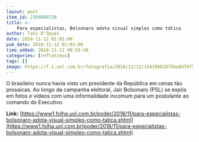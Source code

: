 ```yaml
---
layout: post
item_id: 2384898720
title: >-
    Para especialistas, Bolsonaro adota visual simples como tática
author: Tatu D'Oquei
date: 2018-11-12 01:01:00
pub_date: 2018-11-12 01:01:00
time_added: 2018-11-12 08:55:48
categories: [refletimos]
tags: []
image: https://f.i.uol.com.br/fotografia/2018/11/12/15419882075be8df6f58874_1541988207_3x2_md.jpg
---
```


O brasileiro nunca havia visto um presidente da República em cenas tão prosaicas. Ao longo da campanha eleitoral, Jair Bolsonaro (PSL) se expôs em fotos e vídeos com uma informalidade incomum para um postulante ao comando do Executivo.

**Link:** [https://www1.folha.uol.com.br/poder/2018/11/para-especialistas-bolsonaro-adota-visual-simples-como-tatica.shtml](https://www1.folha.uol.com.br/poder/2018/11/para-especialistas-bolsonaro-adota-visual-simples-como-tatica.shtml)


